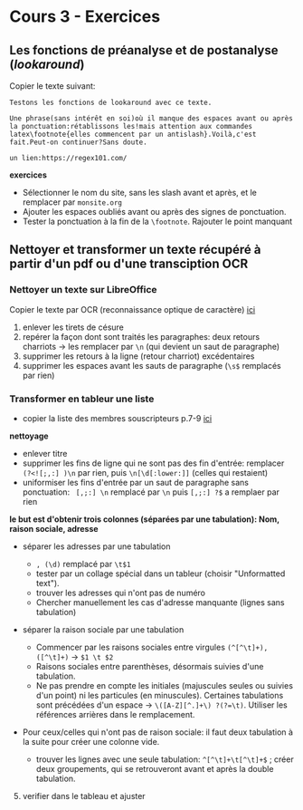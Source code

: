 # Cours 3 - Exercices

## Les fonctions de préanalyse et de postanalyse (*lookaround*) 

Copier le texte suivant:

```
Testons les fonctions de lookaround avec ce texte.

Une phrase(sans intérêt en soi)où il manque des espaces avant ou après la ponctuation:rétablissons les!mais attention aux commandes latex\footnote{elles commencent par un antislash}.Voilà,c'est fait.Peut-on continuer?Sans doute.

un lien:https://regex101.com/
```

**exercices**


- Sélectionner le nom du site, sans les slash avant et après, et le remplacer par `monsite.org`
- Ajouter les espaces oubliés avant ou après des signes de ponctuation.
- Tester la ponctuation à la fin de la `\footnote`.  Rajouter le point manquant

## Nettoyer et transformer un texte récupéré à partir d'un pdf ou d'une transciption OCR

### Nettoyer un texte sur LibreOffice

Copier le texte par OCR (reconnaissance optique de caractère) [ici](https://gallica.bnf.fr/ark:/12148/bpt6k96742375/f7.item)



1. enlever les tirets de césure
2. repérer la façon dont sont traités les paragraphes: deux retours charriots -> les remplacer par `\n` (qui devient un saut de paragraphe)
3. supprimer les retours à la ligne (retour charriot) excédentaires
4. supprimer les espaces avant les sauts de paragraphe (`\s$` remplacés par rien)

### Transformer en tableur une liste 

-  copier la liste des membres souscripteurs p.7-9 [ici](https://gallica.bnf.fr/ark:/12148/bpt6k53270117/f17.vertical)

**nettoyage**
- enlever titre
- supprimer les fins de ligne qui ne sont pas des fin d'entrée: remplacer `(?<![;,:] )\n` par rien, puis `\n[\d[:lower:]]` (celles qui restaient)
- uniformiser les fins d'entrée  par un saut de paragraphe sans ponctuation: ` [,;:] \n` remplacé par `\n` puis `[,;:] ?$` a remplaer par rien

**le but est d'obtenir trois colonnes (séparées par une tabulation): Nom, raison sociale, adresse**


- séparer les adresses par une tabulation
	+ `, (\d)` remplacé par `\t$1`
	+  tester par un  collage spécial dans un tableur (choisir "Unformatted text").
	+ trouver les adresses qui n'ont pas de numéro 
	+ Chercher manuellement les cas d'adresse manquante (lignes sans tabulation)

- séparer la raison sociale par une tabulation
	+  Commencer par les raisons sociales entre virgules `(^[^\t]+), ([^\t]+)` -> `$1 \t $2` 
	+ Raisons sociales entre parenthèses, désormais suivies d'une tabulation. 
	+ Ne pas prendre en compte les initiales (majuscules seules ou suivies d'un point) ni les particules (en minuscules). Certaines tabulations sont précédées d'un espace -> `\([A-Z][^.]+\) ?(?=\t)`. Utiliser les références arrières dans le remplacement.

- Pour ceux/celles qui n'ont pas de raison sociale: il faut deux tabulation à la suite pour créer une colonne vide. 
	+ trouver les lignes avec une seule tabulation: `^[^\t]+\t[^\t]+$` ; créer deux groupements, qui se retrouveront avant et après la double tabulation.


5.  verifier dans le tableau et ajuster



